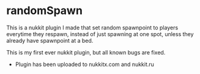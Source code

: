 # randomSpawn
This is a nukkit plugin I made that set random spawnpoint to players everytime they respawn, instead of just spawning at one spot, unless they already have spawnpoint at a bed.

This is my first ever nukkit plugin, but all known bugs are fixed.

- Plugin has been uploaded to nukkitx.com and nukkit.ru
